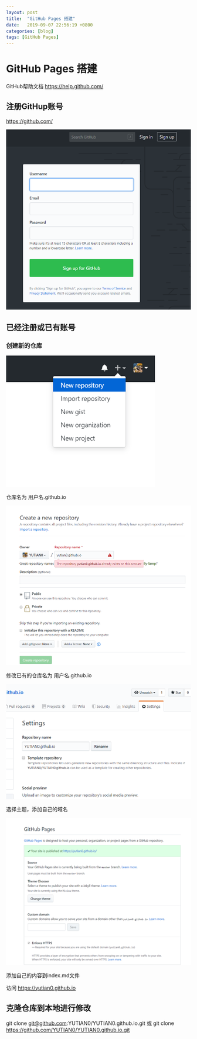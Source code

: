 ```yaml
---
layout: post
title:  "GitHub Pages 搭建"
date:   2019-09-07 22:56:19 +0800
categories: [blog]
tags: [GitHub Pages]
---
```

# GitHub Pages 搭建

 GitHub帮助文档 https://help.github.com/
 


## 注册GitHup账号

  https://github.com/
  
![GitHub](/img/002.png "GitHub注册")

## 已经注册或已有账号

###  创建新的仓库


 ![创建仓库](/img/005.png)

 仓库名为 用户名.github.io

 ![仓库名称](/img/006.png "仓库命名")

修改已有的仓库名为 用户名.github.io

 ![修改仓库名称](/img/003.png)


 选择主题，添加自己的域名

 ![GitHub](/img/004.png)
  
 添加自己的内容到index.md文件

 访问 https://yutian0.github.io 
  

 ## 克隆仓库到本地进行修改

  git clone git@github.com:YUTIAN0/YUTIAN0.github.io.git
  或
  git clone https://github.com/YUTIAN0/YUTIAN0.github.io.git
 
